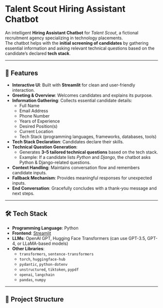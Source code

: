 # Talent Scout Hiring Assistant Chatbot  

An intelligent **Hiring Assistant Chatbot** for *Talent Scout*, a fictional recruitment agency specializing in technology placements.  
The chatbot helps with the **initial screening of candidates** by gathering essential information and asking relevant technical questions based on the candidate’s declared **tech stack**.  

--- 

## 🚀 Features  

- **Interactive UI**: Built with **Streamlit** for clean and user-friendly interaction.  
- **Greeting & Overview**: Welcomes candidates and explains its purpose.  
- **Information Gathering**: Collects essential candidate details:  
  - Full Name  
  - Email Address  
  - Phone Number  
  - Years of Experience  
  - Desired Position(s)  
  - Current Location  
  - Tech Stack (programming languages, frameworks, databases, tools)  
- **Tech Stack Declaration**: Candidates declare their skills.  
- **Technical Question Generation**:  
  - Generates **3–5 tailored technical questions** based on the tech stack.  
  - Example: If a candidate lists *Python* and *Django*, the chatbot asks Python & Django-related questions.  
- **Context Handling**: Maintains conversation flow and remembers candidate inputs.  
- **Fallback Mechanism**: Provides meaningful responses for unexpected inputs.  
- **End Conversation**: Gracefully concludes with a thank-you message and next steps.  

---

## 🛠️ Tech Stack  

- **Programming Language**: Python  
- **Frontend**: [Streamlit](https://streamlit.io/)  
- **LLMs**: OpenAI GPT, Hugging Face Transformers (can use GPT-3.5, GPT-4, or LLaMA-based models)  
- **Other Libraries**:  
  - `transformers`, `sentence-transformers`  
  - `torch`, `huggingface-hub`  
  - `pydantic`, `python-dotenv`  
  - `unstructured`, `tiktoken`, `pypdf`  
  - `openai`, `langchain`  
  - `pandas`, `numpy`  

---

## 📂 Project Structure  

